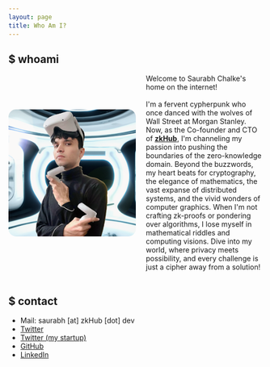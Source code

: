 ```yaml
---
layout: page
title: Who Am I?
---
```


## $ whoami

<div class="about-me-content" style="display: flex; align-items: center;">
    <img src="/assets/images/about-me/profile-picture.png" alt="Saurabh Chalke's Image" style="max-width: 50%; margin-right: 20px; border-radius: 15px;">
    <div>
        Welcome to Saurabh Chalke's home on the internet!<br /><br />I'm a fervent cypherpunk who once danced with the wolves of Wall Street at Morgan Stanley. Now, as the Co-founder and CTO of <a href="https://zkHub.dev/" target="_blank"><strong>zkHub</strong></a>, I'm channeling my passion into pushing the boundaries of the zero-knowledge domain. Beyond the buzzwords, my heart beats for cryptography, the elegance of mathematics, the vast expanse of distributed systems, and the vivid wonders of computer graphics. When I'm not crafting zk-proofs or pondering over algorithms, I lose myself in mathematical riddles and computing visions. Dive into my world, where privacy meets possibility, and every challenge is just a cipher away from a solution!
    </div>
</div>

<br />

## $ contact
- Mail: saurabh [at] zkHub [dot] dev
- [Twitter](https://twitter.com/saurabhchalke)
- [Twitter (my startup)](https://twitter.com/zkHubHQ)
- [GitHub](https://github.com/saurabhchalke)
- [LinkedIn](https://www.linkedin.com/in/saurabhchalke/)
